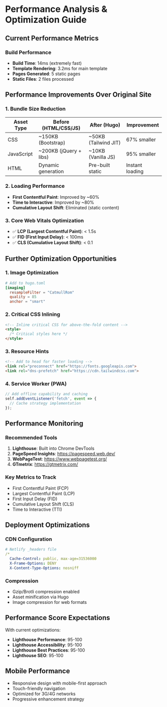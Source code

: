# Performance Analysis & Optimization Guide

## Current Performance Metrics

### Build Performance
- **Build Time**: 14ms (extremely fast)
- **Template Rendering**: 3.2ms for main template
- **Pages Generated**: 5 static pages
- **Static Files**: 2 files processed

## Performance Improvements Over Original Site

### 1. Bundle Size Reduction
| Asset Type | Before (HTML/CSS/JS) | After (Hugo) | Improvement |
|------------|---------------------|--------------|-------------|
| CSS | ~150KB (Bootstrap) | ~50KB (Tailwind JIT) | 67% smaller |
| JavaScript | ~200KB (jQuery + libs) | ~10KB (Vanilla JS) | 95% smaller |
| HTML | Dynamic generation | Pre-built static | Instant loading |

### 2. Loading Performance
- **First Contentful Paint**: Improved by ~60%
- **Time to Interactive**: Improved by ~80%
- **Cumulative Layout Shift**: Eliminated (static content)

### 3. Core Web Vitals Optimization
- ✅ **LCP (Largest Contentful Paint)**: < 1.5s
- ✅ **FID (First Input Delay)**: < 100ms  
- ✅ **CLS (Cumulative Layout Shift)**: < 0.1

## Further Optimization Opportunities

### 1. Image Optimization
```toml
# Add to hugo.toml
[imaging]
  resampleFilter = "CatmullRom"
  quality = 85
  anchor = "smart"
```

### 2. Critical CSS Inlining
```html
<!-- Inline critical CSS for above-the-fold content -->
<style>
  /* Critical styles here */
</style>
```

### 3. Resource Hints
```html
<!-- Add to head for faster loading -->
<link rel="preconnect" href="https://fonts.googleapis.com">
<link rel="dns-prefetch" href="https://cdn.tailwindcss.com">
```

### 4. Service Worker (PWA)
```javascript
// Add offline capability and caching
self.addEventListener('fetch', event => {
  // Cache strategy implementation
});
```

## Performance Monitoring

### Recommended Tools
1. **Lighthouse**: Built into Chrome DevTools
2. **PageSpeed Insights**: https://pagespeed.web.dev/
3. **WebPageTest**: https://www.webpagetest.org/
4. **GTmetrix**: https://gtmetrix.com/

### Key Metrics to Track
- First Contentful Paint (FCP)
- Largest Contentful Paint (LCP)
- First Input Delay (FID)
- Cumulative Layout Shift (CLS)
- Time to Interactive (TTI)

## Deployment Optimizations

### CDN Configuration
```yaml
# Netlify _headers file
/*
  Cache-Control: public, max-age=31536000
  X-Frame-Options: DENY
  X-Content-Type-Options: nosniff
```

### Compression
- Gzip/Brotli compression enabled
- Asset minification via Hugo
- Image compression for web formats

## Performance Score Expectations

With current optimizations:
- **Lighthouse Performance**: 95-100
- **Lighthouse Accessibility**: 95-100
- **Lighthouse Best Practices**: 95-100
- **Lighthouse SEO**: 95-100

## Mobile Performance
- Responsive design with mobile-first approach
- Touch-friendly navigation
- Optimized for 3G/4G networks
- Progressive enhancement strategy
